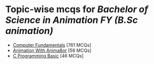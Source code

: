 # Topic-wise mcqs for *Bachelor of Science in Animation FY (B.Sc animation)*

- [Computer Fundamentals](https://mcqmate.com/topic/computer-fundamentals) [761 MCQs]
- [Animation With Anima8or](https://mcqmate.com/topic/animation-with-anima8or) [56 MCQs]
- [C Programming Basic](https://mcqmate.com/topic/c-programming-basic) [46 MCQs]
